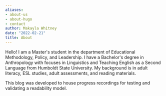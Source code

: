 ```yaml
---
aliases:
- about-us
- about-hugo
- contact
author: Makayla Whitney
date: "2022-02-21"
title: About
---
```


Hello! I am a Master's student in the department of Educational Methodology, Policy, and Leadership. I have a Bachelor's degree in Anthropology with focuses in Linguistics and Teaching English as a Second Language from Humboldt State University. My background is in adult literacy, ESL studies, adult assessments, and reading materials.

This blog was developed to house progress recordings for testing and validating a readability model. 